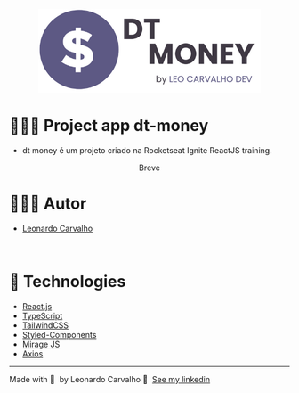 <div align="center">
  <img src="DT-LEO.png" width="400px"/>
</div>

# 👨🏻‍💻 Project app dt-money

- dt money é um projeto criado na Rocketseat Ignite ReactJS training.

<div align="center">
	Breve
</div>

# 👨🏻‍💻 Autor

- [Leonardo Carvalho](https://www.linkedin.com/in/leocarvalhodev/)
<br />

# 🚀 Technologies

- [React.js](https://reactjs.org/)
- [TypeScript](https://www.typescriptlang.org/)
- [TailwindCSS](https://tailwindcss.com/)
- [Styled-Components](https://styled-components.com/)
- [Mirage JS](https://miragejs.com/)
- [Axios](https://axios-http.com/)

---

Made with 💜 &nbsp;by Leonardo Carvalho 👋 &nbsp;[See my linkedin](https://www.linkedin.com/in/leocarvalhodev/)
